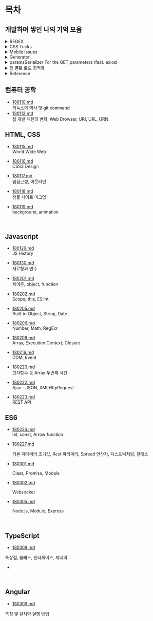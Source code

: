 # 목차

## 개발하며 쌓인 나의 기억 모음

<details>
  <summary>REGEX</summary>
  
  ```js
  // 비밀번호(대소문자, 숫자, 특문 포함 8자리 이상)
  /^(?=.*[a-zA-z])(?=.*[0-9])(?=.*[`~!@#$%^&*()-_=+[{\]}\\|;:'",<.>/?]).{8,}$/
  ```
  
  ```js
  // 연결 가능한 텍스트를 링크 요소로 변경
  const replaceURLWithHTMLLinks = (str) => {
    const regURL = new RegExp('(http|https|ftp|telnet|news|irc)://([-/.a-zA-Z0-9_~#%$?&=:200-377()]+)', 'gi')
    return str.replace(regURL, "<a href='$1://$2' target='_blank' rel='noreferrer noopener'>$1://$2</a>")
  }
  ```

  ### 특수기호
  - \d : 숫자만
  - \D : \d와 반대
  - \w : 영문 대소문자 + 숫자 + 언더바
  - \W : \w 이외의 문자
  - \s : 공백 문자
  - \S : \s 이외의 문자
</details>

<details>
  <summary>CSS Tricks</summary>
  
  ```css
  /* Hidden cursor only */
  input {
    color: transparent;
    text-shadow: 0 0 0 #000;
  }
  ```
</details>

<details>
  <summary>Mobile Issues</summary>

  <!-- ### AOS
  - 웹뷰에서 인풋 요소에 포커스가 되어도 키패드가 올라오지 않음(앱에서 해결)
  - 웹뷰에서 Alert으로 디버깅이 바로 되지 않음(앱에서 해결) -->

  ### iOS
  - 3D transform에서 z-index가 제대로 인식되지 않는 경우
  ```css
  selector {
    transform-style: preserve-3d;
    transform: translateZ(-1000px);
  }
  ```
</details>

<details>
  <summary>Generator</summary>

  ```js
  // Generate a random ID
  const id = Math.random().toString(36).slice(2)
  console.log(id) // p0ambi8jhik
  ```
  
  ```js
  // Shuffle an array
  const arr = ['A', 'B', 'C', 'D', 'E']
  const shuffled = [...arr].sort(() => Math.random() - 0.5)
  console.log(shuffled) // ['D', 'A', 'B', 'C', 'E']
  ```
  
  ```js
  // Object deep search
  const objectDeepSearch = ({ model = {}, path = '' }) => {
    const list = path.split('.')
    const key = list.pop()
    const pointer = list.reduce((object, prop) => {
      if (object[prop] === undefined) object[prop] = {}
      return object[prop]
    }, model)
    const result = { pointer, key }
    return result
  }

  const model = {
    name: {
      first: 'Hee-chang'
    }
  }
  console.log(objectDeepSearch({ model, path: 'name.first' })) // { pointer: { first: 'Hee-chang' }, key: 'first' }
  ```
  
  ```js
  // Compact Number
  const compactNumber = (value) => {
    const suffixes = ['', 'k', 'm', 'b', 't']
    const suffixNum = Math.floor(('' + value).length / 3)
    let shortValue = parseFloat((suffixNum ? value / Math.pow(1000, suffixNum) : value).toPrecision(2))
    !(shortValue % 1) && (shortValue = shortValue.toFixed(1))
    return shortValue + suffixes[suffixNum]
  }
  console.log(compactNumber(100000)) // '0.1m'
  ```
  
  ```js
  // Ordinal Suffix
  const ordinalSuffix = (number) => {
    const j = number % 10
    const k = number % 100
    let suffix = 'th'
    j === 1 && k !== 11 && (suffix = 'st')
    j === 2 && k !== 12 && (suffix = 'nd')
    j === 3 && k !== 13 && (suffix = 'rd')
    return `${number}${suffix}`
  }
  console.log(ordinalSuffix(1)) // '1st'
  ```
</details>

<details>
  <summary>paramsSerializer For the GET parameters (feat. axios)</summary>
  
  ```js
  // url: 'api-end-point' , params: { id: [1, 2] } => api-end-point?id=1&id=2
  axios.defaults.paramsSerializer = (paramObj) => {
    const params = new URLSearchParams()
    for (const key in paramObj) {
      if (Array.isArray(paramObj[key])) {
        for (let i = 0; i < paramObj[key].length; i++) {
          params.append(key, paramObj[key][i])
        }
      } else {
        params.append(key, paramObj[key])
      }
    }
    return params.toString()
  }
  ```
</details>

<details>
  <summary>웹 폰트 로드 최적화</summary>
  
  ```js
  const cssHref = 'css/webfont.css'

  const isFileCached = (href) => {
    return localStorage.font_css_cache &&
      (localStorage.font_css_cache_file === href)
  }

  const injectRawStyle = (text) => {
    const style = document.createElement('style')
    style.innerHTML = text
    document.getElementsByTagName('head')[0].appendChild(style)
  }

  const requestFontCssToServer = async () => {
    const { data } = await axios.get(`${location.origin}/${cssHref}`)
    injectRawStyle(data)
    localStorage.font_css_cache = data
    localStorage.font_css_cache_file = cssHref
  }

  const injectFontsStylesheet = () => {
    if (isFileCached(cssHref)) return injectRawStyle(localStorage.font_css_cache)
    requestFontCssToServer()
  }

  if (localStorage.font_css_cache) return injectFontsStylesheet()
  addEventListener('load', injectFontsStylesheet, false)
  ```
</details>

<details>
  <summary>Reference</summary>
  
  [User Agent 등의 속성 출력](https://jsfiddle.net/xkfdnwzq/show)
</details>

## 컴퓨터 공학

- [180110.md](./_180110.md)  
  리눅스의 역사 및 git command
- [180112.md](./_180112.md)  
  웹 개발 패턴의 변화, Web Browser, URI, URL, URN

## HTML, CSS

- [180115.md](./_180115.md)  
  World Wide Web

- [180116.md](./_180116.md)  
  CSS3 Design

- [180117.md](./_180117.md)  
  웹접근성, 아웃라인

- [180118.md](./_180118/)  
  샘플 사이트 마크업

- [180119.md](./_180119.md)  
  background, animation

  ​

## Javascript

- [180129.md](./_180129.md)  
  JS History


- [180130.md](./_180130.md)  
  자료형과 변수
- [180201.md](./_180201.md)  
  제어문, object, function
- [180202.md](./_180202.md)  
  Scope, this, ESlint
- [180205.md](./_180205.md)  
  Built-in Object, String, Date
- [180206.md](./_180206.md)  
  Number, Math, RegExr
- [180208.md](./_180208.md)  
  Array, Execution Context, Closure
- [180219.md](./_180219.md)  
  DOM, Event
- [180220.md](./_180220.md)  
  고차함수 등 Array 두번째 시간
- [180222.md](./_180222.md)  
  Ajax - JSON, XMLHttpRequest
- [180223.md](./_180223.md)  
  REST API



## ES6

- [180226.md](./_180226.md)  
  let, const, Arrow function

- [180227.md](./_180227.md)  

  기본 파라미터 초기값, Rest 파라미터, Spread 연산자, 디스트럭처링, 클래스

- [180301.md](./_180301.md)

  Class, Promise, Module

- [180302.md](./_180302.md)

  Websocket

- [180305.md](./_180305.md)

  Node.js, Module, Express

  ​

## TypeScript

- [180308.md](./_180308.md)

특장점, 클래스, 인터페이스, 제네릭

- ​

  ​

## Angular

- [180309.md](./_180309.md)

특징 및 설치와 실행 방법
